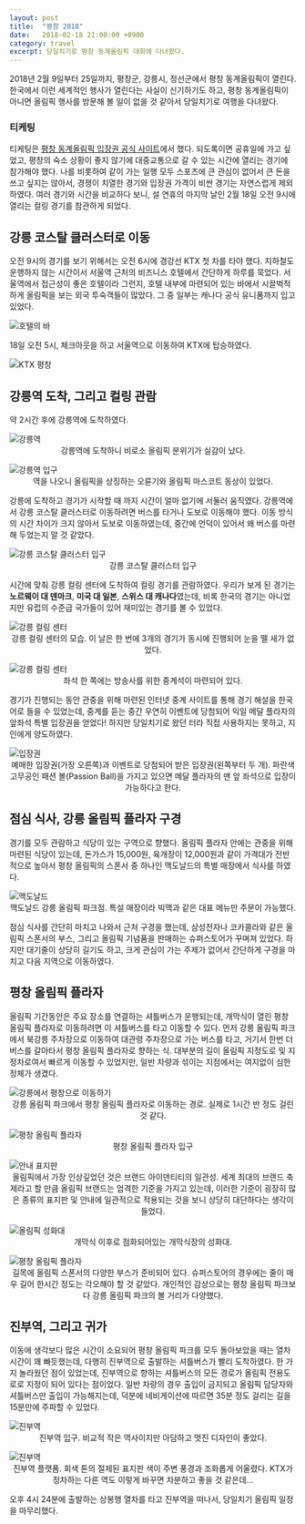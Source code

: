 ```yaml
---
layout: post
title:  "평창 2018"
date:   2018-02-18 21:00:00 +0900
category: travel
excerpt: 당일치기로 평창 동계올림픽 대회에 다녀왔다.
---
```


2018년 2월 9일부터 25일까지, 평창군, 강릉시, 정선군에서 평창 동계올림픽이 열린다. 한국에서 이런 세계적인 행사가 열린다는 사실이 신기하기도 하고, 평창 동계올림픽이 아니면 올림픽 행사를 방문해 볼 일이 없을 것 같아서 당일치기로 여행을 다녀왔다.


### 티케팅

티케팅은 [평창 동계올림픽 입장권 공식 사이트][1]에서 했다. 되도록이면 공휴일에 가고 싶었고, 평창의 숙소 상황이 좋지 않기에 대중교통으로 갈 수 있는 시간에 열리는 경기에 참가해야 했다. 나를 비롯하여 같이 가는 일행 모두 스포츠에 큰 관심이 없어서 큰 돈을 쓰고 싶지는 않아서, 경쟁이 치열한 경기와 입장권 가격이 비싼 경기는 자연스럽게 제외하였다. 여러 경기와 시간을 비교하다 보니, 설 연휴의 마지막 날인 2월 18일 오전 9시에 열리는 컬링 경기를 참관하게 되었다. 


## 강릉 코스탈 클러스터로 이동

오전 9시의 경기를 보기 위해서는 오전 6시에 경강선 KTX 첫 차를 타야 했다. 지하철도 운행하지 않는 시간이서 서울역 근처의 비즈니스 호텔에서 간단하게 하루를 묵었다. 서울역에서 접근성이 좋은 호텔이라 그런지, 호텔 내부에 마련되어 있는 바에서 시끌벅적하게 올림픽을 보는 외국 투숙객들이 많았다. 그 중 일부는 캐나다 공식 유니폼까지 입고 있었다.

![][image-1]

18일 오전 5시, 체크아웃을 하고 서울역으로 이동하여 KTX에 탑승하였다.

![][image-2]


## 강릉역 도착, 그리고 컬링 관람

약 2시간 후에 강릉역에 도착하였다. 

![][image-3]
<span style="text-align: center;display:block;"> 강릉역에 도착하니 비로소 올림픽 분위기가 실감이 났다.</span>

![][image-4]
<span style="text-align: center;display:block;">역을 나오니 올림픽을 상징하는 오륜기와 올림픽 마스코트 동상이 있었다.</span>

강릉에 도착하고 경기가 시작할 때 까지 시간이 얼마 없기에 서둘러 움직였다. 강릉역에서 강릉 코스탈 클러스터로 이동하려면 버스를 타거나 도보로 이동해야 했다. 이동 방식의 시간 차이가 크지 않아서 도보로 이동하였는데, 중간에 언덕이 있어서 왜 버스를 마련해 두었는지 알 것 같았다.

![][image-5]
<span style="text-align: center;display:block;">강릉 코스탈 클러스터 입구</span>

시간에 맞춰 강릉 컬링 센터에 도착하여 컬링 경기를 관람하였다. 우리가 보게 된 경기는 **노르웨이 대 덴마크**, **미국 대 일본**, **스위스 대 캐나다**였는데, 비록 한국의 경기는 아니었지만 유럽의 수준급 국가들이 있어 재미있는 경기를 볼 수 있었다.

![][image-6]
<span style="text-align: center;display:block;">강릉 컬링 센터의 모습. 이 날은 한 번에 3개의 경기가 동시에 진행되어 눈을 뗄 새가 없었다.</span>

![][image-7]
<span style="text-align: center;display:block;">좌석 한 쪽에는 방송사를 위한 중계석이 마련되어 있다.</span>

경기가 진행되는 동안 관중을 위해 마련된 인터넷 중계 사이트를 통해 경기 해설을 한국어로 들을 수 있었는데, 중계를 듣는 중간 우연히 이벤트에 당첨되어 익일 메달 플라자의 앞좌석 특별 입장권을 얻었다! 하지만 당일치기로 왔던 터라 직접 사용하지는 못하고, 지인에게 양도하였다.

![][image-8]
<span style="text-align: center;display:block;">예매한 입장권(가장 오른쪽)과 이벤트로 당첨되어 받은 입장권(왼쪽부터 두 개). 파란색 고무공인 패션 볼(Passion Ball)을 가지고 있으면 메달 플라자의 맨 앞 좌석으로 입장이 가능하다고 한다.</span>


## 점심 식사, 강릉 올림픽 플라자 구경

경기를 모두 관람하고 식당이 있는 구역으로 향했다. 올림픽 플라자 안에는 관중을 위해 마련된 식당이 있는데, 돈가스가 15,000원, 육개장이 12,000원과 같이 가격대가 전반적으로 높아서 평창 올림픽의 스폰서 중 하나인 맥도날드의 특별 매장에서 식사를 하였다.

 ![][image-9]
<span style="text-align: center;display:block;">맥도날드 강릉 올림픽 파크점. 특설 매장이라 빅맥과 같은 대표 메뉴만 주문이 가능했다.</span>

점심 식사를 간단히 마치고 나와서 근처 구경을 했는데, 삼성전자나 코카콜라와 같은 올림픽 스폰서의 부스, 그리고 올림픽 기념품을 판매하는 슈퍼스토어가 꾸며져 있었다. 하지만 대기줄이 상당히 길기도 하고, 크게 관심이 가는 주제가 없어서 간단하게 구경을 마치고 다음 지역으로 이동하였다.


## 평창 올림픽 플라자

올림픽 기간동안은 주요 장소를 연결하는 셔틀버스가 운행되는데, 개막식이 열린 평창 올림픽 플라자로 이동하려면 이 셔틀버스를 타고 이동할 수 있다. 먼저 강릉 올림픽 파크에서 북강릉 주차장으로 이동하여 대관령 주차장으로 가는 버스를 타고, 거기서 한번 더 버스를 갈아타서 평창 올림픽 플라자로 향하는 식. 대부분의 길이 올림픽 지정도로 및 지정차로여서 빠르게 이동할 수 있었지만, 일반 차량과 섞이는 지점에서는 여지없이 심한 정체가 생겼다. 

 ![][image-10]
<span style="text-align: center;display:block;">강릉 올림픽 파크에서 평창 올림픽 플라자로 이동하는 경로. 실제로 1시간 반 정도 걸린 것 같다.</span>

 ![][image-11]
<span style="text-align: center;display:block;">평창 올림픽 플라자 입구</span>

![][image-12]
<span style="text-align: center;display:block;">올림픽에서 가장 인상깊었던 것은 브랜드 아이덴티티의 일관성. 세계 최대의 브랜드 축제라고 할 만큼 올림픽 브랜드는 엄격한 기준을 가지고 있는데, 이러한 기준이 굉장히 많은 종류의 표지판 및 안내에 일관적으로 적용되는 것을 보니 상당히 대단하다는 생각이 들었다.</span>

![][image-13]
<span style="text-align: center;display:block;">개막식 이후로 점화되어있는 개막식장의 성화대.</span>

![][image-14]
<span style="text-align: center;display:block;">길목에 올림픽 스폰서의 다양한 부스가 준비되어 있다. 슈퍼스토어의 경우에는 줄이 매우 길어 한시간 정도는 각오해야 할 것 같았다. 개인적인 감상으로는 평창 올림픽 파크보다 강릉 올림픽 파크의 볼 거리가 다양했다.</span>


## 진부역, 그리고 귀가

이동에 생각보다 많은 시간이 소요되어 평창 올림픽 파크를 모두 돌아보았을 때는 열차 시간이 꽤 빠듯했는데, 다행히 진부역으로 출발하는 셔틀버스가 빨리 도착하였다. 한 가지 놀라웠던 점이 있었는데, 진부역으로 향하는 셔틀버스의 모든 경로가 올림픽 전용도로로 지정이 되어 있다는 점이었다. 일반 차량의 경우 출입이 금지되고 올림픽 담당자와 셔틀버스만 출입이 가능해지는데, 덕분에 네비게이션에 따르면 35분 정도 걸리는 길을 15분만에 주파할 수 있었다.

![][image-15]
<span style="text-align: center;display:block;">진부역 입구. 비교적 작은 역사이지만 아담하고 멋진 디자인이 좋았다.</span>


![][image-16]
<span style="text-align: center;display:block;">진부역 플랫폼. 회색 톤의 절제된 표지판 색이 주변 풍경과 조화롭게 어울렸다. KTX가 정차하는 다른 역도 이렇게 바꾸면 차분하고 좋을 것 같은데...</span>
  
오후 4시 24분에 출발하는 상봉행 열차를 타고 진부역을 떠나서, 당일치기 올림픽 일정을 마무리했다.

[1]:	https://tickets.pyeongchang2018.com/

[image-1]:	https://cdn.si.mpli.st/2018-02-pyeongchang-2018/hotel-bar.jpg "호텔의 바"
[image-2]:	https://cdn.si.mpli.st/2018-02-pyeongchang-2018/ktx-pyeongchang.jpg "KTX 평창"
[image-3]:	https://cdn.si.mpli.st/2018-02-pyeongchang-2018/gangneung-stn.jpg "강릉역"
[image-4]:	https://cdn.si.mpli.st/2018-02-pyeongchang-2018/gangneung-stn-entrance.jpg "강릉역 입구"
[image-5]:	https://cdn.si.mpli.st/2018-02-pyeongchang-2018/gangneung-costal-cluster.jpg "강릉 코스탈 클러스터 입구"
[image-6]:	https://cdn.si.mpli.st/2018-02-pyeongchang-2018/gangneung-curling-centre.jpg "강릉 컬링 센터"
[image-7]:	https://cdn.si.mpli.st/2018-02-pyeongchang-2018/gangneung-curling-centre-2.jpg "강릉 컬링 센터"
[image-8]:	https://cdn.si.mpli.st/2018-02-pyeongchang-2018/admission-tickets.jpg "입장권"
[image-9]:	https://cdn.si.mpli.st/2018-02-pyeongchang-2018/mcdonalds.jpg "맥도날드"
[image-10]:	https://cdn.si.mpli.st/2018-02-pyeongchang-2018/shuttle-bus-map.png "강릉에서 평창으로 이동하기"
[image-11]:	https://cdn.si.mpli.st/2018-02-pyeongchang-2018/pyeongchang-mountain-cluster.jpg "평창 올림픽 플라자"
[image-12]:	https://cdn.si.mpli.st/2018-02-pyeongchang-2018/guidance-mark.jpg "안내 표지판"
[image-13]:	https://cdn.si.mpli.st/2018-02-pyeongchang-2018/olympic-flame.jpg "올림픽 성화대"
[image-14]:	https://cdn.si.mpli.st/2018-02-pyeongchang-2018/pyeongchang-mountain-cluster-road.jpg "평창 올림픽 플라자"
[image-15]:	https://cdn.si.mpli.st/2018-02-pyeongchang-2018/jinbu-stn-entrance.jpg "진부역"
[image-16]:	https://cdn.si.mpli.st/2018-02-pyeongchang-2018/jinbu-stn.JPG "진부역"